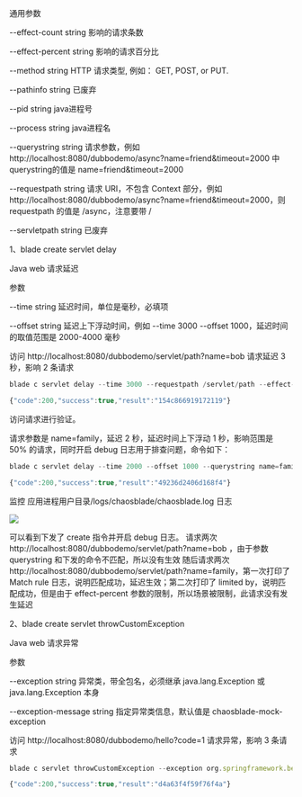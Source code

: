 通用参数



--effect-count string     影响的请求条数

--effect-percent string   影响的请求百分比

--method string           HTTP 请求类型, 例如： GET, POST, or PUT.

--pathinfo string         已废弃

--pid string              java进程号

--process string          java进程名

--querystring string      请求参数，例如http://localhost:8080/dubbodemo/async?name=friend&timeout=2000 中 querystring的值是 name=friend&timeout=2000

--requestpath string      请求 URI，不包含 Context 部分，例如 http://localhost:8080/dubbodemo/async?name=friend&timeout=2000，则 requestpath 的值是 /async，注意要带 /

--servletpath string      已废弃







1、blade create servlet delay

Java web 请求延迟

参数

--time string             延迟时间，单位是毫秒，必填项

--offset string           延迟上下浮动时间，例如 --time 3000 --offset 1000，延迟时间的取值范围是 2000-4000 毫秒



访问 http://localhost:8080/dubbodemo/servlet/path?name=bob 请求延迟 3 秒，影响 2 条请求

```javascript
blade c servlet delay --time 3000 --requestpath /servlet/path --effect-count 2

{"code":200,"success":true,"result":"154c866919172119"}
```





访问请求进行验证。

请求参数是 name=family，延迟 2 秒，延迟时间上下浮动 1 秒，影响范围是 50% 的请求，同时开启 debug 日志用于排查问题，命令如下：



```javascript
blade c servlet delay --time 2000 --offset 1000 --querystring name=family --effect-percent 50 --debug

{"code":200,"success":true,"result":"49236d2406d168f4"}
```



监控 应用进程用户目录/logs/chaosblade/chaosblade.log 日志

![](https://gitee.com/hxc8/images5/raw/master/img/202407172356528.jpg)



可以看到下发了 create 指令并开启 debug 日志。 请求两次 http://localhost:8080/dubbodemo/servlet/path?name=bob ，由于参数 querystring 和下发的命令不匹配，所以没有生效 随后请求两次 http://localhost:8080/dubbodemo/servlet/path?name=family，第一次打印了 Match rule 日志，说明匹配成功，延迟生效；第二次打印了 limited by，说明匹配成功，但是由于 effect-percent 参数的限制，所以场景被限制，此请求没有发生延迟





2、blade create servlet throwCustomException

Java web 请求异常

参数

--exception string           异常类，带全包名，必须继承 java.lang.Exception 或 java.lang.Exception 本身

--exception-message string   指定异常类信息，默认值是 chaosblade-mock-exception



访问 http://localhost:8080/dubbodemo/hello?code=1 请求异常，影响 3 条请求

```javascript
blade c servlet throwCustomException --exception org.springframework.beans.BeansException --exception-message mock-beans-exception --requestpath /hello --effect-count 3

{"code":200,"success":true,"result":"d4a63f4f59f76f4a"}
```

